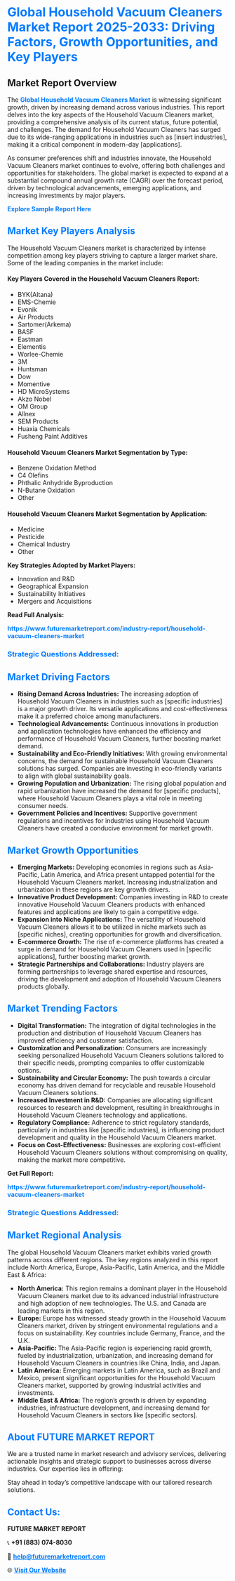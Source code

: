 <h1 style="color: #007BFF;">Global Household Vacuum Cleaners Market Report 2025-2033: Driving Factors, Growth Opportunities, and Key Players</h1>

<section id="overview">
<h2>Market Report Overview</h2>
<p>The <a href="https://www.futuremarketreport.com/industry-report/household-vacuum-cleaners-market" style="color: #007BFF; text-decoration: none;"><strong>Global Household Vacuum Cleaners Market</strong></a> is witnessing significant growth, driven by increasing demand across various industries. This report delves into the key aspects of the Household Vacuum Cleaners market, providing a comprehensive analysis of its current status, future potential, and challenges. The demand for Household Vacuum Cleaners has surged due to its wide-ranging applications in industries such as [insert industries], making it a critical component in modern-day [applications].</p>
<p>As consumer preferences shift and industries innovate, the Household Vacuum Cleaners market continues to evolve, offering both challenges and opportunities for stakeholders. The global market is expected to expand at a substantial compound annual growth rate (CAGR) over the forecast period, driven by technological advancements, emerging applications, and increasing investments by major players.</p>
</section>

<section id="overview">
<p><a href="https://www.futuremarketreport.com/request-sample/reportId=32638" style="color: #007BFF; text-decoration: none;"><strong>Explore Sample Report Here</strong></a></p>
</section>

<section id="key-players">
<h2 style="color: #007BFF;">Market Key Players Analysis</h2>
<p>The Household Vacuum Cleaners market is characterized by intense competition among key players striving to capture a larger market share. Some of the leading companies in the market include:</p>
<h4>Key Players Covered in the Household Vacuum Cleaners Report:</h4>
<ul><li>BYK(Altana)</li><li>EMS-Chemie</li><li>Evonik</li><li>Air Products</li><li>Sartomer(Arkema)</li><li>BASF</li><li>Eastman</li><li>Elementis</li><li>Worlee-Chemie</li><li>3M</li><li>Huntsman</li><li>Dow</li><li>Momentive</li><li>HD MicroSystems</li><li>Akzo Nobel</li><li>OM Group</li><li>Allnex</li><li>SEM Products</li><li>Huaxia Chemicals</li><li>Fusheng Paint Additives</li></ul>
<h4>Household Vacuum Cleaners Market Segmentation by Type:</h4>
<ul><li>Benzene Oxidation Method</li><li>C4 Olefins</li><li>Phthalic Anhydride Byproduction</li><li>N-Butane Oxidation</li><li>Other</li></ul>

<h4>Household Vacuum Cleaners Market Segmentation by Application:</h4>
<ul><li>Medicine</li><li>Pesticide</li><li>Chemical Industry</li><li>Other</li></ul>
<p><strong>Key Strategies Adopted by Market Players:</strong></p>
<ul>
<li>Innovation and R&D</li>
<li>Geographical Expansion</li>
<li>Sustainability Initiatives</li>
<li>Mergers and Acquisitions</li>
</ul>
</section>

<section>
<p><strong>Read Full Analysis: </strong></p><a href="https://www.futuremarketreport.com/industry-report/household-vacuum-cleaners-market" style="color: #007BFF; text-decoration: none;"><strong>https://www.futuremarketreport.com/industry-report/household-vacuum-cleaners-market</strong></a>
<h3 style="color: #007BFF;">Strategic Questions Addressed:</h3>
</section>

<section id="driving-factors">
<h2 style="color: #007BFF;">Market Driving Factors</h2>
<ul>
<li><strong>Rising Demand Across Industries:</strong> The increasing adoption of Household Vacuum Cleaners in industries such as [specific industries] is a major growth driver. Its versatile applications and cost-effectiveness make it a preferred choice among manufacturers.</li>
<li><strong>Technological Advancements:</strong> Continuous innovations in production and application technologies have enhanced the efficiency and performance of Household Vacuum Cleaners, further boosting market demand.</li>
<li><strong>Sustainability and Eco-Friendly Initiatives:</strong> With growing environmental concerns, the demand for sustainable Household Vacuum Cleaners solutions has surged. Companies are investing in eco-friendly variants to align with global sustainability goals.</li>
<li><strong>Growing Population and Urbanization:</strong> The rising global population and rapid urbanization have increased the demand for [specific products], where Household Vacuum Cleaners plays a vital role in meeting consumer needs.</li>
<li><strong>Government Policies and Incentives:</strong> Supportive government regulations and incentives for industries using Household Vacuum Cleaners have created a conducive environment for market growth.</li>
</ul>
</section>

<section id="growth-opportunities">
<h2 style="color: #007BFF;">Market Growth Opportunities</h2>
<ul>
<li><strong>Emerging Markets:</strong> Developing economies in regions such as Asia-Pacific, Latin America, and Africa present untapped potential for the Household Vacuum Cleaners market. Increasing industrialization and urbanization in these regions are key growth drivers.</li>
<li><strong>Innovative Product Development:</strong> Companies investing in R&D to create innovative Household Vacuum Cleaners products with enhanced features and applications are likely to gain a competitive edge.</li>
<li><strong>Expansion into Niche Applications:</strong> The versatility of Household Vacuum Cleaners allows it to be utilized in niche markets such as [specific niches], creating opportunities for growth and diversification.</li>
<li><strong>E-commerce Growth:</strong> The rise of e-commerce platforms has created a surge in demand for Household Vacuum Cleaners used in [specific applications], further boosting market growth.</li>
<li><strong>Strategic Partnerships and Collaborations:</strong> Industry players are forming partnerships to leverage shared expertise and resources, driving the development and adoption of Household Vacuum Cleaners products globally.</li>
</ul>
</section>

<section id="trending-factors">
<h2 style="color: #007BFF;">Market Trending Factors</h2>
<ul>
<li><strong>Digital Transformation:</strong> The integration of digital technologies in the production and distribution of Household Vacuum Cleaners has improved efficiency and customer satisfaction.</li>
<li><strong>Customization and Personalization:</strong> Consumers are increasingly seeking personalized Household Vacuum Cleaners solutions tailored to their specific needs, prompting companies to offer customizable options.</li>
<li><strong>Sustainability and Circular Economy:</strong> The push towards a circular economy has driven demand for recyclable and reusable Household Vacuum Cleaners solutions.</li>
<li><strong>Increased Investment in R&D:</strong> Companies are allocating significant resources to research and development, resulting in breakthroughs in Household Vacuum Cleaners technology and applications.</li>
<li><strong>Regulatory Compliance:</strong> Adherence to strict regulatory standards, particularly in industries like [specific industries], is influencing product development and quality in the Household Vacuum Cleaners market.</li>
<li><strong>Focus on Cost-Effectiveness:</strong> Businesses are exploring cost-efficient Household Vacuum Cleaners solutions without compromising on quality, making the market more competitive.</li>
</ul>
</section>

<section>
<p><strong>Get Full Report: </strong></p><a href="https://www.futuremarketreport.com/industry-report/household-vacuum-cleaners-market" style="color: #007BFF; text-decoration: none;"><strong>https://www.futuremarketreport.com/industry-report/household-vacuum-cleaners-market</strong></a>
<h3 style="color: #007BFF;">Strategic Questions Addressed:</h3>
</section>


<section id="regional-analysis">
<h2 style="color: #007BFF;">Market Regional Analysis</h2>
<p>The global Household Vacuum Cleaners market exhibits varied growth patterns across different regions. The key regions analyzed in this report include North America, Europe, Asia-Pacific, Latin America, and the Middle East & Africa:</p>
<ul>
<li><strong>North America:</strong> This region remains a dominant player in the Household Vacuum Cleaners market due to its advanced industrial infrastructure and high adoption of new technologies. The U.S. and Canada are leading markets in this region.</li>
<li><strong>Europe:</strong> Europe has witnessed steady growth in the Household Vacuum Cleaners market, driven by stringent environmental regulations and a focus on sustainability. Key countries include Germany, France, and the U.K.</li>
<li><strong>Asia-Pacific:</strong> The Asia-Pacific region is experiencing rapid growth, fueled by industrialization, urbanization, and increasing demand for Household Vacuum Cleaners in countries like China, India, and Japan.</li>
<li><strong>Latin America:</strong> Emerging markets in Latin America, such as Brazil and Mexico, present significant opportunities for the Household Vacuum Cleaners market, supported by growing industrial activities and investments.</li>
<li><strong>Middle East & Africa:</strong> The region’s growth is driven by expanding industries, infrastructure development, and increasing demand for Household Vacuum Cleaners in sectors like [specific sectors].</li>
</ul>
</section>

<footer>
<h2 style="color: #007BFF;">About FUTURE MARKET REPORT</h2>
<p>We are a trusted name in market research and advisory services, delivering actionable insights and strategic support to businesses across diverse industries. Our expertise lies in offering:</p>

<p>Stay ahead in today’s competitive landscape with our tailored research solutions.</p>

<h2 style="color: #007BFF;">Contact Us:</h2>
<p><strong>FUTURE MARKET REPORT</strong></p>
<p>📞 <strong>+91 (883) 074-8030</strong></p>
<p>📧 <strong><a href="mailto:help@futuremarketreport.com" style="color: #007BFF;">help@futuremarketreport.com</a></strong></p>
<p>🌐 <strong><a href="https://www.futuremarketreport.com/" style="color: #007BFF;">Visit Our Website</a></strong></p>
</footer>